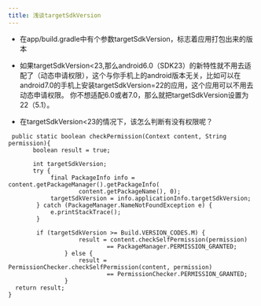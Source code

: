 ```yaml
---
title: 浅谈targetSdkVersion
---
```

- 在app/build.gradle中有个参数targetSdkVersion，标志着应用打包出来的版本

- 如果targetSdkVersion<23,那么android6.0（SDK23）的新特性就不用去适配了（动态申请权限），这个与你手机上的android版本无关，比如可以在android7.0的手机上安装targetSdkVersion=22的应用，这个应用可以不用去动态申请权限。
你不想适配6.0或者7.0，那么就把targetSdkVersion设置为22（5.1）。

- 在targetSdkVersion<23的情况下，该怎么判断有没有权限呢？

```
 public static boolean checkPermission(Context content, String permission){
       boolean result = true;
       
       int targetSdkVersion;
       try {
            final PackageInfo info = content.getPackageManager().getPackageInfo(
                    content.getPackageName(), 0);
            targetSdkVersion = info.applicationInfo.targetSdkVersion;
        } catch (PackageManager.NameNotFoundException e) {
            e.printStackTrace();
        }

        if (targetSdkVersion >= Build.VERSION_CODES.M) {
                    result = content.checkSelfPermission(permission)
                            == PackageManager.PERMISSION_GRANTED;
                } else {
                    result = PermissionChecker.checkSelfPermission(content, permission)
                            == PermissionChecker.PERMISSION_GRANTED;
                }
  return result;
}

```
